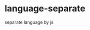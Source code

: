 # language-separate
separate language by js




<script>
            						var type = navigator.appName
							var lang;
							if (type=="Netscape")
								lang = navigator.language
							else
								lang = navigator.userLanguage
							

							var lang = lang.substr(0,2)
							

							if (lang == "language code")
								window.location.replace('')

							else
								window.location.replace('')
</script>
